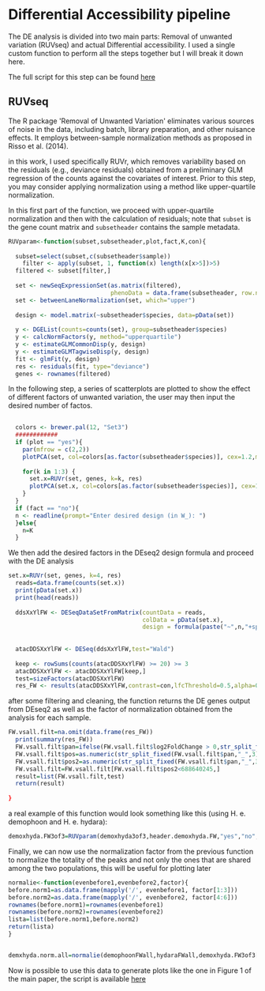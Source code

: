 # Differential Accessibility pipeline
The DE analysis is divided into two main parts: Removal of unwanted variation (RUVseq) and actual Differential accessibility.
I used a single custom function to perform all the steps together but I will break it down here.

The full script for this step can be found [here](https://github.com/DNAcastigator/summer-project/blob/main/scripts/DE.ATAC.R)

## RUVseq
The R package 'Removal of Unwanted Variation' eliminates various sources of noise in the data, including batch, library preparation, and other nuisance effects. It employs between-sample normalization methods as proposed in Risso et al. (2014).

in this work, I used specifically RUVr, which removes variability based on the residuals (e.g., deviance residuals) obtained from a preliminary GLM regression of the counts against the covariates of interest. Prior to this step, you may consider applying normalization using a method like upper-quartile normalization.

In this first part of the function, we proceed with upper-quartile normalization and then with the calculation of residuals; note that `subset` is the gene count matrix and `subsetheader` contains the sample metadata.

```R
RUVparam<-function(subset,subsetheader,plot,fact,K,con){
  
  subset=select(subset,c(subsetheader$sample))
    filter <- apply(subset, 1, function(x) length(x[x>5])>5)
  filtered <- subset[filter,]
  
  set <- newSeqExpressionSet(as.matrix(filtered),
                             phenoData = data.frame(subsetheader, row.names=colnames(filtered)))
  set <- betweenLaneNormalization(set, which="upper")
 
  design <- model.matrix(~subsetheader$species, data=pData(set))
  
  y <- DGEList(counts=counts(set), group=subsetheader$species)
  y <- calcNormFactors(y, method="upperquartile")
  y <- estimateGLMCommonDisp(y, design)
  y <- estimateGLMTagwiseDisp(y, design)
  fit <- glmFit(y, design)
  res <- residuals(fit, type="deviance")
  genes <- rownames(filtered)
```
In the following step, a series of scatterplots are plotted to show the effect of different factors of unwanted variation, the user may then input the desired number of factos.
```R
  
  colors <- brewer.pal(12, "Set3")
  ############
  if (plot == "yes"){
    par(mfrow = c(2,2))
    plotPCA(set, col=colors[as.factor(subsetheader$species)], cex=1.2,main="raw")
    
    for(k in 1:3) {
      set.x=RUVr(set, genes, k=k, res)
      plotPCA(set.x, col=colors[as.factor(subsetheader$species)], cex=1.2,main=k)
    }
  }
  if (fact == "no"){
  n <- readline(prompt="Enter desired design (in W_): ")  
  }else{
    n=K
  }
```

We then add the desired factors in the DEseq2 design formula and proceed with the DE analysis
```R
set.x=RUVr(set, genes, k=4, res)
  reads=data.frame(counts(set.x))
  print(pData(set.x))
  print(head(reads))
  
  ddsXxYlFW <- DESeqDataSetFromMatrix(countData = reads,
                                      colData = pData(set.x),
                                      design = formula(paste("~",n,"+species",sep="")))
  
  
  atacDDSXxYlFW <- DESeq(ddsXxYlFW,test="Wald")
  
  keep <- rowSums(counts(atacDDSXxYlFW) >= 20) >= 3
  atacDDSXxYlFW <- atacDDSXxYlFW[keep,]
  test=sizeFactors(atacDDSXxYlFW)
  res_FW <- results(atacDDSXxYlFW,contrast=con,lfcThreshold=0.5,alpha=0.05)
```
after some filtering and cleaning, the function returns the DE genes output from DEseq2 as well as the factor of normalization obtained from the analysis for each sample.
```R
FW.vsall.filt=na.omit(data.frame(res_FW))
  print(summary(res_FW))
  FW.vsall.filt$pan=ifelse(FW.vsall.filt$log2FoldChange > 0,str_split_fixed(rownames(FW.vsall.filt),"-",2)[,1],str_split_fixed(rownames(FW.vsall.filt),"-",2)[,2])
  FW.vsall.filt$pos=as.numeric(str_split_fixed(FW.vsall.filt$pan,"_",3)[,2])
  FW.vsall.filt$pos2=as.numeric(str_split_fixed(FW.vsall.filt$pan,"_",3)[,3])
  FW.vsall.filt=FW.vsall.filt[FW.vsall.filt$pos2<688640245,]
  result=list(FW.vsall.filt,test)
  return(result)
  
}
```
a real example of this function would look something like this (using H. e. demophoon and H. e. hydara):
```R
demoxhyda.FW3of3=RUVparam(demoxhyda3of3,header.demoxhyda.FW,"yes","no","W_1+W_2",c("species","dem","hyd"))
```
Finally, we can now use the normalization factor from the previous function to normalize the totality of the peaks and not only the ones that are shared among the two populations, this will be useful for plotting later
```R
normalie<-function(evenbefore1,evenbefore2,factor){
before.norm1=as.data.frame(mapply('/', evenbefore1, factor[1:3]))
before.norm2=as.data.frame(mapply('/', evenbefore2, factor[4:6]))
rownames(before.norm1)=rownames(evenbefore1)
rownames(before.norm2)=rownames(evenbefore2)
lista=list(before.norm1,before.norm2)
return(lista)
}


demxhyda.norm.all=normalie(demophoonFWall,hydaraFWall,demoxhyda.FW3of3[[2]])
```
Now is possible to use this data to generate plots like the one in Figure 1 of the main paper, the script is available [here](https://github.com/DNAcastigator/summer-project/blob/main/scripts/genomewide.plot.functions.R)
